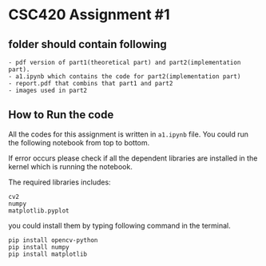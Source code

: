 # CSC420 Assignment #1

## folder should contain following
    - pdf version of part1(theoretical part) and part2(implementation part).
    - a1.ipynb which contains the code for part2(implementation part)
    - report.pdf that combins that part1 and part2
    - images used in part2

## How to Run the code

All the codes for this assignment is written in `a1.ipynb` file. You could run the following notebook from top to bottom. 

If error occurs please check if all the dependent libraries are installed in the kernel which is running the notebook.

The required libraries includes:

```
cv2
numpy
matplotlib.pyplot
```

you could install them by typing following command in the terminal.

```
pip install opencv-python
pip install numpy
pip install matplotlib
```
